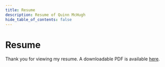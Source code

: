 ```yaml
---
title: Resume
description: Resume of Quinn McHugh
hide_table_of_contents: false
---
```


# Resume
Thank you for viewing my resume. A downloadable PDF is available [here](https://drive.google.com/file/d/1081MbC8kRQ2YG9XJvxFHvACBDK7t4d0u/view?usp=sharing).
